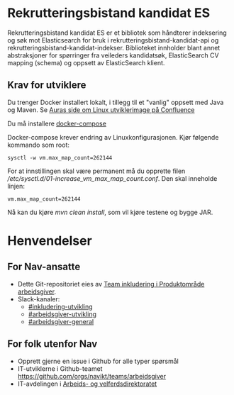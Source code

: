 # Rekrutteringsbistand kandidat ES

Rekrutteringsbistand kandidat ES er et bibliotek som håndterer indeksering og søk mot Elasticsearch for bruk i 
rekrutteringsbistand-kandidat-api og rekrutteringsbistand-kandidat-indekser. Biblioteket innholder blant annet abstraksjoner for spørringer fra veileders kandidatsøk, 
ElasticSearch CV mapping (schema) og oppsett av ElasticSearch klient.

## Krav for utviklere

Du trenger Docker installert lokalt, i tillegg til et "vanlig" oppsett med Java og Maven. Se 
[Auras side om Linux utviklerimage på 
Confluence](https://confluence.adeo.no/display/AURA/Linux+utviklerimage)

Du må installere [docker-compose](https://docs.docker.com/compose/install/#install-compose)

Docker-compose krever endring av Linuxkonfigurasjonen. Kjør følgende kommando som root:
```
sysctl -w vm.max_map_count=262144
```

For at innstillingen skal være permanent må du opprette filen 
*/etc/sysctl.d/01-increase_vm_max_map_count.conf*. Den skal inneholde linjen:

```
vm.max_map_count=262144
```

Nå kan du kjøre *mvn clean install*, som vil kjøre testene og bygge JAR.


# Henvendelser

## For Nav-ansatte
* Dette Git-repositoriet eies av [Team inkludering i Produktområde arbeidsgiver](https://navno.sharepoint.com/sites/intranett-prosjekter-og-utvikling/SitePages/Produktomr%C3%A5de-arbeidsgiver.aspx).
* Slack-kanaler:
  * [#inkludering-utvikling](https://nav-it.slack.com/archives/CQZU35J6A)
  * [#arbeidsgiver-utvikling](https://nav-it.slack.com/archives/CD4MES6BB)
  * [#arbeidsgiver-general](https://nav-it.slack.com/archives/CCM649PDH)

## For folk utenfor Nav
* Opprett gjerne en issue i Github for alle typer spørsmål
* IT-utviklerne i Github-teamet https://github.com/orgs/navikt/teams/arbeidsgiver
* IT-avdelingen i [Arbeids- og velferdsdirektoratet](https://www.nav.no/no/NAV+og+samfunn/Kontakt+NAV/Relatert+informasjon/arbeids-og-velferdsdirektoratet-kontorinformasjon)
